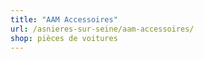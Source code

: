 ```yaml
---
title: "AAM Accessoires"
url: /asnieres-sur-seine/aam-accessoires/
shop: pièces de voitures
---
```


